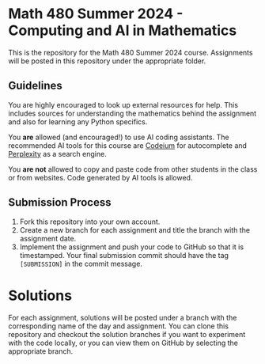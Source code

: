 # Math 480 Summer 2024 - Computing and AI in Mathematics

This is the repository for the Math 480 Summer 2024 course. Assignments will be posted in this repository under the appropriate folder.

## Guidelines
You are highly encouraged to look up external resources for help. This includes sources for understanding the mathematics behind the assignment and also for learning any Python specifics.

You **are** allowed (and encouraged!) to use AI coding assistants. The recommended AI tools for this course are [Codeium](https://codeium.com) for autocomplete and [Perplexity](https://perplexity.ai) as a search engine.

You **are not** allowed to copy and paste code from other students in the class or from websites. Code generated by AI tools is allowed.

## Submission Process
1. Fork this repository into your own account.
2. Create a new branch for each assignment and title the branch with the assignment date.
3. Implement the assignment and push your code to GitHub so that it is timestamped. Your final submission commit should have the tag `[SUBMISSION]` in the commit message.

# Solutions
For each assignment, solutions will be posted under a branch with the corresponding name of the day and assignment. You can clone this repository and checkout the solution branches if you want to experiment with the code locally, or you can view them on GitHub by selecting the appropriate branch.